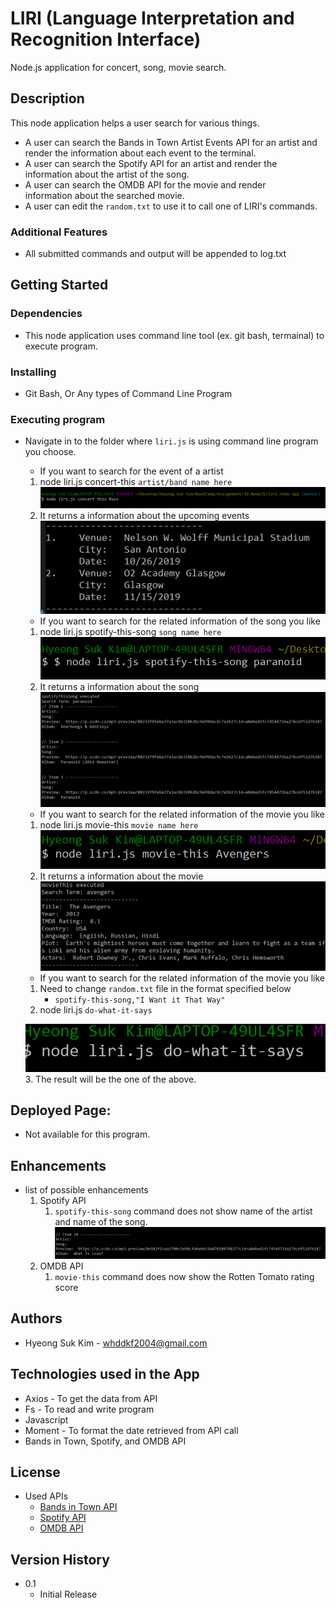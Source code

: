 # LIRI (Language Interpretation and Recognition Interface)

Node.js application for concert, song, movie search.

## Description
 
This node application helps a user search for various things.
* A user can search the Bands in Town Artist Events API for
an artist and render the information about each event to
the terminal.   
* A user can search the Spotify API for an artist and render
the information about the artist of the song.           
* A user can search the OMDB API for the movie and render  
information about the searched movie.                   
* A user can edit the `random.txt` to use it to call one of LIRI's commands.                  

### Additional Features
* All submitted commands and output will be appended to log.txt

## Getting Started

### Dependencies

* This node application uses command line tool (ex. git bash, termainal) to execute program.

### Installing

* Git Bash, Or Any types of Command Line Program

### Executing program

* Navigate in to the folder where `liri.js` is using command line program you choose.
    * If you want to search for the event of a artist
    1. node liri.js concert-this `artist/band name here`
    !['1a. concert-this example command'](https://github.com/HyeongUW/liri-node-app/blob/master/assets/images/1a.-concert-this-example-command.PNG)
    2. It returns a information about the upcoming events
    !['1b.concert-this-return'](https://github.com/HyeongUW/liri-node-app/blob/master/assets/images/1b.concert-this-return.PNG)
    
    * If you want to search for the related information of the song you like
    1. node liri.js spotify-this-song `song name here`  
    !['2a.spotifyThisExample'](https://github.com/HyeongUW/liri-node-app/blob/master/assets/images/2a.spotifyThisExample.PNG)
    2. It returns a information about the song
    !['2b.spotifyReturns'](https://github.com/HyeongUW/liri-node-app/blob/master/assets/images/2b.spotifyReturns.PNG)

    * If you want to search for the related information of the movie you like
    1. node liri.js movie-this `movie name here`
    !['3a.movieExample'](https://github.com/HyeongUW/liri-node-app/blob/master/assets/images/3a.movieExample.PNG)
    2. It returns a information about the movie
    !['3b.movieReturns'](https://github.com/HyeongUW/liri-node-app/blob/master/assets/images/3b.movieReturns.PNG)

    * If you want to search for the related information of the movie you like
    1. Need to change `random.txt` file in the format specified below
        * `spotify-this-song,"I Want it That Way"`
    2. node liri.js `do-what-it-says`

    !['4a'](https://github.com/HyeongUW/liri-node-app/blob/master/assets/images/4a.PNG)   
    3. The result will be the one of the above.

## Deployed Page:
* Not available for this program. 

## Enhancements

* list of possible enhancements
    1. Spotify API
        1. `spotify-this-song` command does not show name of the artist and name of the song.
        !['5'](https://github.com/HyeongUW/liri-node-app/blob/master/assets/images/5.spotify-problem.PNG)   
    2. OMDB API
        1. `movie-this` command does now show the Rotten Tomato rating score       


## Authors
* Hyeong Suk Kim - whddkf2004@gmail.com

## Technologies used in the App
* Axios - To get the data from API
* Fs - To read and write program
* Javascript
* Moment - To format the date retrieved from API call
* Bands in Town, Spotify, and OMDB API



## License

* Used APIs
    * [Bands in Town API](https://manager.bandsintown.com/support/bandsintown-api)
    * [Spotify API](https://developer.spotify.com/documentation/web-api/)
    * [OMDB API](http://www.omdbapi.com/)


## Version History
 
* 0.1
    * Initial Release







                            
                                                        



                                             



<!-- 
### Page Examples:


* Landing page:
  ![landing-page](assets/images/wireframe_trend01.png)

* Search page:
  ![search-page](assets/images/wireframe_search01.png)

* Detail page:
  ![detail-page](assets/images/wireframe_detail01.png)

* Detail page:
  ![detail-page](assets/images/wireframe_detail02.png)

* Save list Modal:
  ![detail-page](assets/images/wireframe_savelist01.png)






    

 -->
